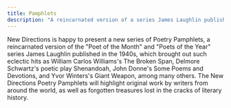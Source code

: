 ```yaml
---
title: Pamphlets
description: "A reincarnated version of a series James Laughlin published in the 1940s"
---
```

New Directions is happy to present a new series of Poetry Pamphlets, a reincarnated version of the "Poet of the Month" and "Poets of the Year" series James Laughlin published in the 1940s, which brought out such eclectic hits as William Carlos Williams's The Broken Span, Delmore Schwartz's poetic play Shenandoah, John Donne's Some Poems and Devotions, and Yvor Winters's Giant Weapon, among many others. The New Directions Poetry Pamphlets will highlight original work by writers from around the world, as well as forgotten treasures lost in the cracks of literary history.​
